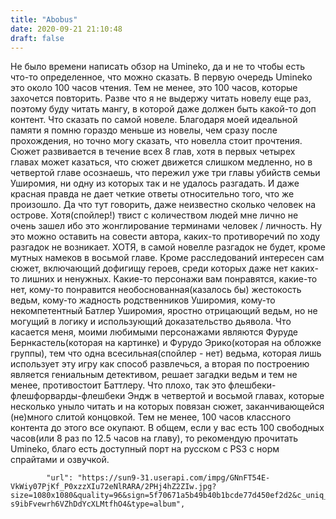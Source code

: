 ```yaml
---
title: "Abobus"
date: 2020-09-21 21:10:48
draft: false
---
```


Не было времени написать обзор на Umineko, да и не то чтобы есть что-то определенное, что можно сказать. В первую очередь Umineko это около 100 часов чтения. Тем не менее, это 100 часов, которые захочется повторить. Разве что я не выдержу читать новелу еще раз, поэтому буду читать мангу, в которой даже должен быть какой-то доп контент. Что сказать по самой новеле. Благодаря моей идеальной памяти я помню гораздо меньше из новелы, чем сразу после прохождения, но точно могу сказать, что новелла стоит прочтения. Сюжет развивается в течение всех 8 глав, хотя в первых четырех главах может казаться, что сюжет движется слишком медленно, но в четвертой главе осознаешь, что пережил уже три главы убийств семьи Уширомия, ни одну из которых так и не удалось разгадать. И даже красная правда не дает четкие ответы относительно того, что же произошло. Да что тут говорить, даже неизвестно сколько человек на острове. Хотя(спойлер!) твист с количеством людей мне лично не очень зашел ибо это жонглирование терминами человек / личность. Ну это можно оставить на совести автора, каких-то противоречий по ходу разгадок не возникает. ХОТЯ, в самой новелле разгадок не будет, кроме мутных намеков в восьмой главе. Кроме расследований интересен сам сюжет, включающий дофигищу героев, среди которых даже нет каких-то лишних и ненужных. Какие-то персонажи вам понравятся, какие-то нет, кому-то понравится необоснованная(казалось бы) жестокость ведьм, кому-то жадность родственников Уширомия, кому-то некомпетентный Батлер Уширомия, яростно отрицающий ведьм, но не могущий в логику и использующий доказательство дьявола. Что касается меня, моими любимыми персонажами являются Фуруде Бернкастель(которая на картинке) и Фурудо Эрико(которая на обложке группы), тем что одна всесильная(спойлер - нет) ведьма, которая лишь использует эту игру как способ развлечься, а вторая по построению является гениальным детективом, решает загадки ведьм и тем не менее, противостоит Баттлеру.
Что плохо, так это флешбеки-флешфорварды-флешбеки Эндж в четвертой и восьмой главах, которые несколько уныло читать и на которых повязан сюжет, заканчивающейся (не)много слитой концовкой. Тем не менее, 100 часов классного контента до этого все окупают.
В общем, если у вас есть 100 свободных часов(или 8 раз по 12.5 часов на главу), то рекомендую прочитать Umineko, благо есть доступный порт на русском с PS3 с норм спрайтами и озвучкой.

            "url": "https://sun9-31.userapi.com/impg/GNnFT54E-VkWiy07PjKf_P0xzzXIu72eNlRARA/2PHj4hZ2ZIw.jpg?size=1080x1080&quality=96&sign=5f70671a5b49b40b1bcde77d450ef2d2&c_uniq_tag=Q7afsEtgs4QKVwGK-s9ibFvewrh6VZhDdYcXLMtfhO4&type=album",
